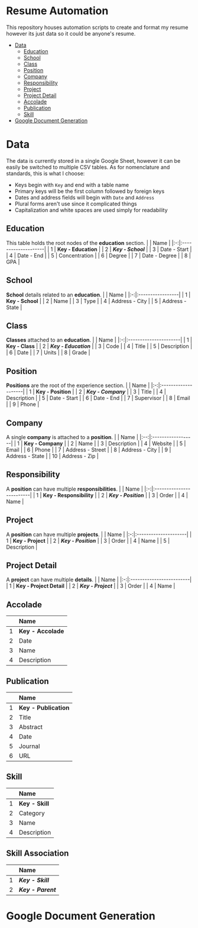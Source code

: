 # Resume Automation
This repository houses automation scripts to create and format my resume however its just data so it could be anyone's resume.

- [Data](#Data)
	- [Education](#Education)
	- [School](#School)
	- [Class](#Class)
	- [Position](#Position)
    - [Company](#Company)
    - [Responsibility](#Responsibility)
    - [Project](#Project)
    - [Project Detail](#Project-Detail)
    - [Accolade](#Accolade)
    - [Publication](#Publication)
    - [Skill](#Skill)
- [Google Document Generation](#GoogleDocument-Generation)

# Data
The data is currently stored in a single Google Sheet, however it can be easily be switched to multiple CSV tables. As for nomenclature and standards, this is what I choose:

- Keys begin with `Key` and end with a table name
- Primary keys will be the first column followed by foreign keys
- Dates and address fields will begin with `Date` and `Address`
- Plural forms aren't use since it complicated things
- Capitalization and white spaces are used simply for readability

## Education 
This table holds the root nodes of the **education** section.
 |   | Name                |
 |:-:|:--------------------|
 | 1 | **Key - Education** |
 | 2 | ***Key - School***  |
 | 3 | Date - Start        |
 | 4 | Date - End          |
 | 5 | Concentration       |
 | 6 | Degree              |
 | 7 | Date - Degree       |
 | 8 | GPA                 |

## School
**School** details related to an **education**.
 |   | Name             |
 |:-:|:-----------------|
 | 1 | **Key - School** |
 | 2 | Name             |
 | 3 | Type             |
 | 4 | Address - City   |
 | 5 | Address - State  |

## Class
**Classes** attached to an **education**.
 |   | Name                  |
 |:-:|:----------------------|
 | 1 | **Key - Class**       |
 | 2 | ***Key - Education*** |
 | 3 | Code                  |
 | 4 | Title                 |
 | 5 | Description           |
 | 6 | Date                  |
 | 7 | Units                 |
 | 8 | Grade                 |

## Position
**Positions** are the root of the experience section.
 |   | Name                |
 |:-:|:--------------------|
 | 1 | **Key - Position**  |
 | 2 | ***Key - Company*** |
 | 3 | Title               |
 | 4 | Description         |
 | 5 | Date - Start        |
 | 6 | Date - End          |
 | 7 | Supervisor          |
 | 8 | Email               |
 | 9 | Phone               |

## Company
A single **company** is attached to a **position**.
 |    | Name              |
 |:--:|:------------------|
 | 1  | **Key - Company** |
 | 2  | Name              |
 | 3  | Description       |
 | 4  | Website           |
 | 5  | Email             |
 | 6  | Phone             |
 | 7  | Address - Street  |
 | 8  | Address - City    |
 | 9  | Address - State   |
 | 10 | Address - Zip     |

## Responsibility
A **position** can have multiple **responsibilities**.
 |   | Name                     |
 |:-:|:-------------------------|
 | 1 | **Key - Responsibility** |
 | 2 | ***Key - Position***     |
 | 3 | Order                    |
 | 4 | Name                     |

## Project
A **position** can have multiple **projects**.
 |   | Name                 |
 |:-:|:---------------------|
 | 1 | **Key - Project**    |
 | 2 | ***Key - Position*** |
 | 3 | Order                |
 | 4 | Name                 |
 | 5 | Description          |

## Project Detail
A **project** can have multiple **details**.
 |   | Name                     |
 |:-:|:-------------------------|
 | 1 | **Key - Project Detail** |
 | 2 | ***Key - Project***      |
 | 3 | Order                    |
 | 4 | Name                     |

## Accolade
 |   | Name               |
 |:-:|:-------------------|
 | 1 | **Key - Accolade** |
 | 2 | Date               |
 | 3 | Name               |
 | 4 | Description        |

## Publication
 |   | Name                  |
 |:-:|:----------------------|
 | 1 | **Key - Publication** |
 | 2 | Title                 |
 | 3 | Abstract              |
 | 4 | Date                  |
 | 5 | Journal               |
 | 6 | URL                   |

## Skill
 |   | Name            |
 |:-:|:----------------|
 | 1 | **Key - Skill** |
 | 2 | Category        |
 | 3 | Name            |
 | 4 | Description     |

## Skill Association
 |   | Name               |
 |:-:|:-------------------|
 | 1 | ***Key - Skill***  |
 | 2 | ***Key - Parent*** |


# Google Document Generation
